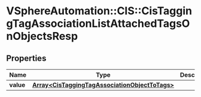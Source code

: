 # VSphereAutomation::CIS::CisTaggingTagAssociationListAttachedTagsOnObjectsResp

## Properties
Name | Type | Description | Notes
------------ | ------------- | ------------- | -------------
**value** | [**Array&lt;CisTaggingTagAssociationObjectToTags&gt;**](CisTaggingTagAssociationObjectToTags.md) |  | 


